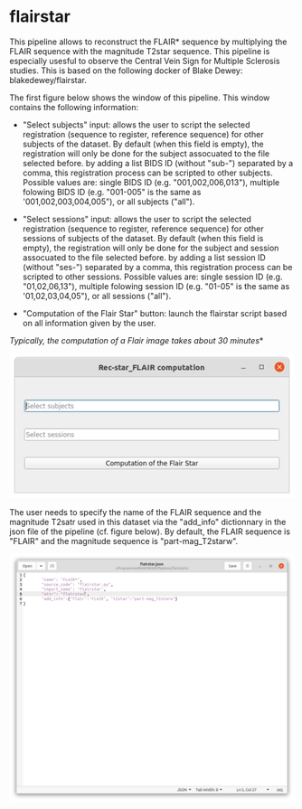 # flairstar

This pipeline allows to reconstruct the FLAIR* sequence by multiplying the FLAIR sequence with the magnitude T2star sequence. This pipeline is especially usesful to observe the Central Vein Sign for Multiple Sclerosis studies. This is based on the following docker of Blake Dewey: blakedewey/flairstar.

The first figure below shows the window of this pipeline. This window contains the following information:

* "Select subjects" input: allows the user to script the selected registration (sequence to register, reference sequence) for other subjects of the dataset. By default (when this field is empty), the registration will only be done for the subject assocuated to the file selected before. by adding a list BIDS ID (without "sub-") separated by a comma, this registration process can be scripted to other subjects. Possible values are: single BIDS ID (e.g. "001,002,006,013"), multiple folowing BIDS ID (e.g. "001-005" is the same as '001,002,003,004,005"), or all subjects ("all").

* "Select sessions" input: allows the user to script the selected registration (sequence to register, reference sequence) for other sessions of subjects of the dataset. By default (when this field is empty), the registration will only be done for the subject and session assocuated to the file selected before. by adding a list session ID (without "ses-") separated by a comma, this registration process can be scripted to other sessions. Possible values are: single session ID (e.g. "01,02,06,13"), multiple folowing session ID (e.g. "01-05" is the same as '01,02,03,04,05"), or all sessions ("all").

* "Computation of the Flair Star" button: launch the flairstar script based on all information given by the user.

**Typically, the computation of a Flair* image takes about 30 minutes**

![Flairstar Pipeline window](/Readme_pictures/flairstar_win.png)

The user needs to specify the name of the FLAIR sequence and the magnitude T2satr used in this dataset via the "add_info" dictionnary in the json file of the pipeline (cf. figure below). By default, the FLAIR sequence is "FLAIR" and the magnitude sequence is "part-mag_T2starw".

![Flairstar json file](/Readme_pictures/flairstar_json.png)
